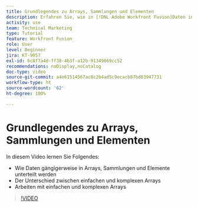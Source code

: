 ```yaml
---
title: Grundlegendes zu Arrays, Sammlungen und Elementen
description: Erfahren Sie, wie in [!DNL Adobe Workfront Fusion]Daten in Arrays, Sammlungen und Elementen organisiert werden können und wie Sie mit einfachen und komplexen Arrays arbeiten können.
activity: use
team: Technical Marketing
type: Tutorial
feature: Workfront Fusion
role: User
level: Beginner
jira: KT-9057
exl-id: 6c8f7a4d-ff38-4b3f-a12b-91349669cc52
recommendations: noDisplay,noCatalog
doc-type: video
source-git-commit: a4e61514567ac8c2b4ad5c9ecacb87bd83947731
workflow-type: ht
source-wordcount: '62'
ht-degree: 100%

---
```


# Grundlegendes zu Arrays, Sammlungen und Elementen

In diesem Video lernen Sie Folgendes:

* Wie Daten gängigerweise in Arrays, Sammlungen und Elemente unterteilt werden
* Der Unterschied zwischen einfachen und komplexen Arrays
* Arbeiten mit einfachen und komplexen Arrays

>[!VIDEO](https://video.tv.adobe.com/v/335298/?quality=12&learn=on)
